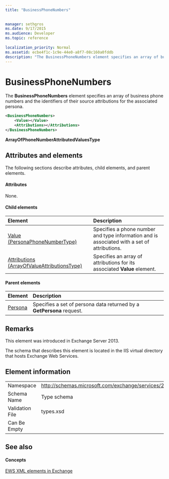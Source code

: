 ```yaml
---
title: "BusinessPhoneNumbers"
 
 
manager: sethgros
ms.date: 9/17/2015
ms.audience: Developer
ms.topic: reference
 
localization_priority: Normal
ms.assetid: ecbe4f1c-1c9e-44e0-a8f7-08c160a0fddb
description: "The BusinessPhoneNumbers element specifies an array of business phone numbers and the identifiers of their source attributions for the associated persona."
---
```


# BusinessPhoneNumbers

The **BusinessPhoneNumbers** element specifies an array of business phone numbers and the identifiers of their source attributions for the associated persona. 
  
```XML
<BusinessPhoneNumbers>
    <Value></Value>
    <Attributions></Attributions>
</BusinessPhoneNumbers>
```

 **ArrayOfPhoneNumberAttributedValuesType**
## Attributes and elements

The following sections describe attributes, child elements, and parent elements.
  
#### Attributes

None.
  
#### Child elements

|**Element**|**Description**|
|:-----|:-----|
|[Value (PersonaPhoneNumberType)](value-personaphonenumbertype.md) <br/> |Specifies a phone number and type information and is associated with a set of attributions.  <br/> |
|[Attributions (ArrayOfValueAttributionsType)](attributions-arrayofvalueattributionstype.md) <br/> |Specifies an array of attributions for its associated **Value** element.  <br/> |
   
#### Parent elements

|**Element**|**Description**|
|:-----|:-----|
|[Persona](persona.md) <br/> |Specifies a set of persona data returned by a **GetPersona** request.  <br/> |
   
## Remarks

This element was introduced in Exchange Server 2013.
  
The schema that describes this element is located in the IIS virtual directory that hosts Exchange Web Services.
  
## Element information

|||
|:-----|:-----|
|Namespace  <br/> |http://schemas.microsoft.com/exchange/services/2006/types  <br/> |
|Schema Name  <br/> |Type schema  <br/> |
|Validation File  <br/> |types.xsd  <br/> |
|Can Be Empty  <br/> ||
   
## See also

#### Concepts

[EWS XML elements in Exchange](ews-xml-elements-in-exchange.md)


